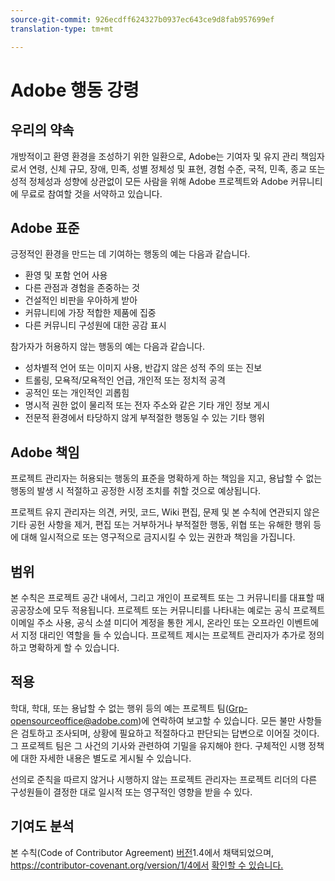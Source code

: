 ```yaml
---
source-git-commit: 926ecdff624327b0937ec643ce9d8fab957699ef
translation-type: tm+mt

---
```

# Adobe 행동 강령

## 우리의 약속

개방적이고 환영 환경을 조성하기 위한 일환으로, Adobe는 기여자 및 유지 관리 책임자로서 연령, 신체 규모, 장애, 민족, 성별 정체성 및 표현, 경험 수준, 국적, 민족, 종교 또는 성적 정체성과 성향에 상관없이 모든 사람을 위해 Adobe 프로젝트와 Adobe 커뮤니티에 무료로 참여할 것을 서약하고 있습니다.

## Adobe 표준

긍정적인 환경을 만드는 데 기여하는 행동의 예는 다음과 같습니다.

* 환영 및 포함 언어 사용
* 다른 관점과 경험을 존중하는 것
* 건설적인 비판을 우아하게 받아
* 커뮤니티에 가장 적합한 제품에 집중
* 다른 커뮤니티 구성원에 대한 공감 표시

참가자가 허용하지 않는 행동의 예는 다음과 같습니다.

* 성차별적 언어 또는 이미지 사용, 반갑지 않은 성적 주의 또는 진보
* 트롤링, 모욕적/모욕적인 언급, 개인적 또는 정치적 공격
* 공적인 또는 개인적인 괴롭힘
* 명시적 권한 없이 물리적 또는 전자 주소와 같은 기타 개인 정보 게시
* 전문적 환경에서 타당하지 않게 부적절한 행동일 수 있는 기타 행위

## Adobe 책임

프로젝트 관리자는 허용되는 행동의 표준을 명확하게 하는 책임을 지고, 용납할 수 없는 행동의 발생 시 적절하고 공정한 시정 조치를 취할 것으로 예상됩니다.

프로젝트 유지 관리자는 의견, 커밋, 코드, Wiki 편집, 문제 및 본 수칙에 연관되지 않은 기타 공헌 사항을 제거, 편집 또는 거부하거나 부적절한 행동, 위협 또는 유해한 행위 등에 대해 일시적으로 또는 영구적으로 금지시킬 수 있는 권한과 책임을 가집니다.

## 범위

본 수칙은 프로젝트 공간 내에서, 그리고 개인이 프로젝트 또는 그 커뮤니티를 대표할 때 공공장소에 모두 적용됩니다. 프로젝트 또는 커뮤니티를 나타내는 예로는 공식 프로젝트 이메일 주소 사용, 공식 소셜 미디어 계정을 통한 게시, 온라인 또는 오프라인 이벤트에서 지정 대리인 역할을 들 수 있습니다. 프로젝트 제시는 프로젝트 관리자가 추가로 정의하고 명확하게 할 수 있습니다.

## 적용

학대, 학대, 또는 용납할 수 없는 행위 등의 예는 프로젝트 팀(Grp-opensourceoffice@adobe.com)에 연락하여 보고할 수 있습니다. 모든 불만 사항들은 검토하고 조사되며, 상황에 필요하고 적절하다고 판단되는 답변으로 이어질 것이다. 그 프로젝트 팀은 그 사건의 기사와 관련하여 기밀을 유지해야 한다. 구체적인 시행 정책에 대한 자세한 내용은 별도로 게시될 수 있습니다.

선의로 준칙을 따르지 않거나 시행하지 않는 프로젝트 관리자는 프로젝트 리더의 다른 구성원들이 결정한 대로 일시적 또는 영구적인 영향을 받을 수 있다.

## 기여도 분석

본 수칙(Code of Contributor Agreement) [버전](https://contributor-covenant.org)1.4에서 채택되었으며, https://contributor-covenant.org/version/1/4에서 [확인할 수 있습니다.](https://contributor-covenant.org/version/1/4/)